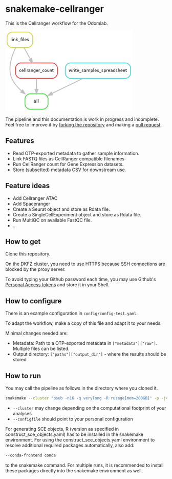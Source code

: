 # snakemake-cellranger


This is the Cellranger workflow for the Odomlab. 

![rule graph](docs/rulegraph.png)


The pipeline and this documentation is work in progress and incomplete. Feel free to improve it by 
[forking the repository](https://docs.github.com/en/pull-requests/collaborating-with-pull-requests/working-with-forks/about-forks) and making 
a [pull request](https://docs.github.com/en/pull-requests/collaborating-with-pull-requests/proposing-changes-to-your-work-with-pull-requests/creating-a-pull-request-from-a-fork). 

## Features

 - Read OTP-exported metadata to gather sample information.
 - Link FASTQ files as CellRanger compatible filenames
 - Run CellRanger count for Gene Expression datasets.   
 - Store (subsetted) metadata CSV for downstream use. 

## Feature ideas

- Add Cellranger ATAC
- Add Spaceranger
- Create a Seurat object and store as Rdata file.
- Create a SingleCellExperiment object and store as Rdata file.
- Run MultiQC on available FastQC file.
- *...*


## How to get

Clone this repository.

On the DKFZ cluster, you need to use HTTPS because SSH connections are blocked by the proxy server. 

To avoid typing your Github password each time, you may use Github's [Personal Access tokens](https://docs.github.com/en/authentication/keeping-your-account-and-data-secure/creating-a-personal-access-token) and store it in your 
Shell. 

## How to configure

There is an example configuration in `config/config-test.yaml`.

To adapt the workflow, make a copy of this file and adapt it to your needs.

Minimal changes needed are: 

 * Metadata: Path to a OTP-exported metadata in `["metadata"]["raw"]`. Multiple files can be listed. 
 * Output directory: `["paths"]["output_dir"]` - where the results should be stored

## How to run 

You may call the pipeline as follows in the directory where you cloned it. 

```bash
snakemake --cluster "bsub -n16 -q verylong -R rusage[mem=200GB]" -p -j4 -c42 --configfile config/config-cluster.yaml --use-conda  --use-envmodules
```

 - `--cluster` may change depending on the computational footprint of your analyses
 - `--configfile` should point to your personal configuration

For generating SCE objects, R (version as specified in construct_sce_objects.yaml) has to be installed in the snakemake environment. 
For using the construct_sce_objects.yaml environment to resolve additional required packages automatically, also add:

```bash
--conda-frontend conda
```

to the snakemake command.
For multiple runs, it is recommended to install these packages directly into the snakemake environment as well.
